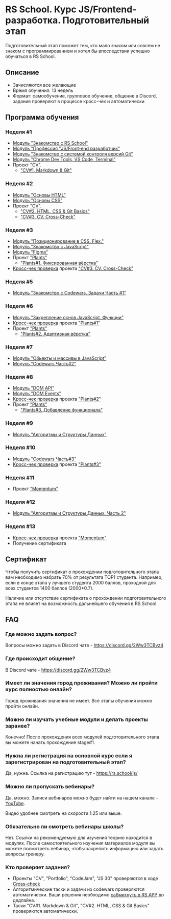 # RS School. Курс JS/Frontend-разработка. Подготовительный этап
Подготовительный этап поможет тем, кто мало знаком или совсем не знаком с программированием и хотел бы впоследствии успешно обучаться в RS School.  
## Описание 
- Зачисляются все желающие
- Время обучения: 13 недель
- Формат: самообучение, групповое обучение, общение в Discord, задания проверяют в процессе кросс-чек и автоматически

## Программа обучения
### Неделя #1
- [Модуль "Знакомство с RS School"](modules/rs-school-intro/)
- [Модуль "Профессия \"JS/Front-end разработчик\"](modules/js-fe-developer/)
- [Модуль "Знакомство с системой контроля версий Git"](modules/git/)
- [Модуль "Chrome Dev Tools, VS Code, Terminal"](modules/basic-tools/)
- Проект ["CV"](../tasks/cv/cv.md). 
    - ["CV#1. Markdown & Git"](../tasks/cv/git-markdown.md)

### Неделя #2
- [Модуль "Основы HTML"](modules/html-basics/)
- [Модуль "Основы CSS"](modules/css-basics/)
- Проект ["CV"](../tasks/cv/cv.md). 
    - ["CV#2. HTML, CSS & Git Basics"](../tasks/cv/html-css-git.md)
    - ["CV#3. CV. Cross-Check"](../tasks/cv/cv-stage0.md)

### Неделя #3
- [Модуль "Позиционирование в CSS. Flex."](modules/css-positioning/)
- [Модуль "Знакомство с JavaScript"](modules/js-basics/)
- [Модуль "Figma"](modules/figma)
- Проект ["Plants"](../tasks/plants/plants.md) 
    - ["Plants#1. Фиксированная вёрстка"](../tasks/plants/plants-part1.md)
- [Кросс-чек проверка](https://docs.rs.school/#/cross-check-flow) проекта ["CV#3. CV. Cross-Check"](../tasks/cv/cv-stage0.md)

### Неделя #5
- [Модуль "Знакомство с Codewars. Задачи Часть #1"](../tasks/codewars/preschool-2022-codewars1.md)

### Неделя #6
- [Модуль "Закрепление основ JavaScript. Функции"](modules/js-functions/)
- [Кросс-чек проверка](https://docs.rs.school/#/cross-check-flow) проекта ["Plants#1"](../tasks/plants/plants-part1.md)
- Проект ["Plants"](../tasks/plants/plants.md)
    - ["Plants#2. Адаптивная вёрстка"](../tasks/plants/plants-part2.md)

### Неделя #7
- [Модуль "Обьекты и массивы в JavaScript"](modules/objects-and-arrays/)
- [Модуль "Codewars Часть#2"](../tasks/codewars/preschool-2022-codewars2.md)

### Неделя #8
- [Модуль "DOM API"](modules/dom-api/)
- [Модуль "DOM Events"](modules/dom-events/)
- [Кросс-чек проверка](https://docs.rs.school/#/cross-check-flow) проекта ["Plants#2"](../tasks/travel/travel-part2.md)
- Проект ["Plants"](../tasks/plants/plants.md)
    - ["Plants#3. Добавление функционала"](../tasks/plants/plants-part3.md)

### Неделя #9
- [Модуль "Алгоритмы и Структуры Данных"](modules/data-structures-part-1/)

### Неделя #10
- [Модуль "Codewars Часть#3"](https://github.com/rolling-scopes-school/tasks/blob/master/tasks/codewars/preschool-2022-codewars3.md)
- [Кросс-чек проверка](https://docs.rs.school/#/cross-check-flow) проекта ["Plants#3"](../tasks/travel/travel-part3.md)

### Неделя #11
- Проект ["Momentum"](https://github.com/rolling-scopes-school/tasks/blob/master/tasks/momentum/momentum-stage1.md)

### Неделя #12
- [Модуль "Алгоритмы и Структуры Данных. Часть 2"](modules/data-structures-part-2/)

### Неделя #13
- [Кросс-чек проверка](https://docs.rs.school/#/cross-check-flow) проекта ["Momentum"](https://irinainina.github.io/rss-tasks/#/stage0/momentum/momentum)
- Получение сертификата 

## Сертификат 
Чтобы получить сертификат о прохождении подготовительного этапа вам необходимо набрать 70% от результата TOP1 студента. Например, если в конце этапа у лучшего студента 2000 баллов, проходной для всех студентов 1400 баллов (2000*0.7).  

Наличие или отсутствие сертификата о прохождении подготовительного этапа не влияет на возможность дальнейшего обучения в RS School.

## FAQ
### Где можно задать вопрос?
Вопросы можно задать в Discord чате - https://discord.gg/2Ww3TCBvz4

### Где происходит общение?
В Discord чате - https://discord.gg/2Ww3TCBvz4

### Имеет ли значения город проживания? Можно ли пройти курс полностью онлайн?
Город проживания значения не имеет. Все этапы обучения можно пройти онлайн.

### Можно ли изучать учебные модули и делать проекты заранее?
Конечно! После прохождения всех модулей подготовительного этапа вы можете начать прохождение stage#1.

### Нужна ли регистрация на основной курс если я зарегистрирован на подготовительный этап? 
Да, нужна. Ссылка на регистрацию тут - https://rs.school/js/ 

### Можно ли пропускать вебинары?
Да, можно. Записи вебинаров можно будет найти на нашем канале - [YouTube](https://youtube.com/c/rollingscopesschool).  

Видео удобнее смотреть на скорости 1.25 или выше.

### Обязательно ли смотреть вебинары школы?
Нет. Ссылки на рекомендуемую для изучения теорию находится в модулях. После самостоятельного изучения материалов модуля вы можете посмотреть вебинар, чтобы закрепить информацию или задать вопросы тренеру.

### Кто проверяет задания?
- Проекты "CV", "Portfolio", "CodeJam", "JS 30" проверяются в ходе [Cross-check](https://docs.rs.school/#/cross-check-flow) 
- Алгоритмические таски и задачи из codewars проверяются автоматически. Ваши решения необходимо [сабмитнуть в RS APP](https://docs.rs.school/#/rs-app-tasks) до дедлайна.
- Таски "CV#1. Markdown & Git", "CV#2. HTML, CSS & Git Basics" проверяются автоматически.
